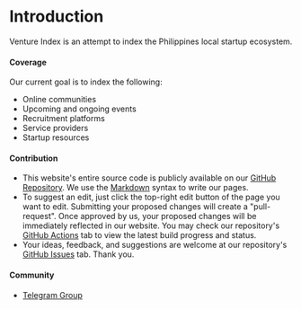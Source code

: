 # Introduction

Venture Index is an attempt to index the Philippines local startup ecosystem.

#### Coverage

Our current goal is to index the following:

- Online communities
- Upcoming and ongoing events
- Recruitment platforms
- Service providers
- Startup resources

#### Contribution

- This website's entire source code is publicly available on our [GitHub Repository](https://github.com/ventureindexco/web). We use the [Markdown](https://commonmark.org/help/) syntax to write our pages.
- To suggest an edit, just click the top-right edit button of the page you want to edit.  Submitting your proposed changes will create a "pull-request". Once approved by us, your proposed changes will be immediately reflected in our website. You may check our repository's [GitHub Actions](https://github.com/ventureindexco/web/actions) tab to view the latest build progress and status.
- Your ideas, feedback, and suggestions are welcome at our repository's [GitHub Issues](https://github.com/ventureindexco/web/issues) tab. Thank you.

#### Community

- [Telegram Group](https://t.me/ventureindexco)